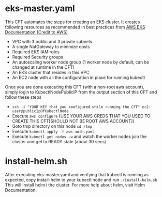 # eks-master.yaml
This CFT automates the steps for creating an EKS cluster. It creates following resources as recommended in best practices from [AWS EKS Documentation (Credit to AWS)](https://docs.aws.amazon.com/eks/latest/userguide/what-is-eks.html)
* VPC with 3 public and 3 private subnets
* A single NatGateway to minimize costs
* Required EKS IAM roles
* Required Security groups
* An autoscaling worker node group (1 worker node by default, can be changed at runtime in the CFT)
* An EKS cluster that resides in this VPC
* An EC2 node with all the configuration in place for running kubectl

Once you are done executing this CFT (with a non-root aws account), simply login to KubectlNodePublicIP 
from the output section of this CFT and follow these steps
* `ssh -i "YOUR KEY that you configured while running the CFT" ec2-user@publicIpOfKubectlNode`
* Execute `aws configure` {USE YOUR AWS CREDS THAT YOU USED TO CREATE THIS CFT[SHOULD NOT BE ROOT AWS ACCOUNT]}
* Goto tmp directory on this node `cd /tmp`
* Execute `kubectl apply -f aws-auth.yaml`
* Execute `kubectl get nodes -w` and watch the worker nodes join the cluster and get to READY state (about 30 secs)

# install-helm.sh
After executing eks-master.yaml and verifying that kubectl is running as expected, copy install-helm to your kubectl node and run `./install-helm.sh`
This will install helm i the cluster. For more help about helm, visit Helm Documentation.
